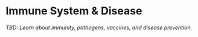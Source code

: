 # Immune System & Disease

_TBD: Learn about immunity, pathogens, vaccines, and disease prevention._